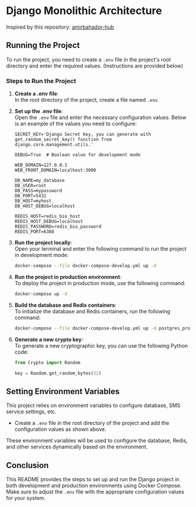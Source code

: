 
# Django Monolithic Architecture

Inspired by this repository: [amirbahador-hub](https://github.com/amirbahador-hub/django_style_guide.git)

## Running the Project

To run the project, you need to create a `.env` file in the project's root directory and enter the required values. (Instructions are provided below)

### Steps to Run the Project

1. **Create a .env file**:  
   In the root directory of the project, create a file named `.env`.

2. **Set up the .env file**:  
   Open the `.env` file and enter the necessary configuration values. Below is an example of the values you need to configure:

   ```env
   SECRET_KEY='Django Secret Key, you can generate with get_random_secret_key() function from django.core.management.utils.'

   DEBUG=True  # Boolean value for development mode

   WEB_DOMAIN=127.0.0.1
   WEB_FRONT_DOMAIN=localhost:3000

   DB_NAME=my_database
   DB_USER=root
   DB_PASS=mypassword
   DB_PORT=5432
   DB_HOST=myhost
   DB_HOST_DEBUG=localhost

   REDIS_HOST=redis_bio_host
   REDIS_HOST_DEBUG=localhost
   REDIS_PASSWORD=redis_bio_password
   REDIS_PORT=6388
   ```

3. **Run the project locally**:  
   Open your terminal and enter the following command to run the project in development mode:

   ```bash
   docker-compose --file docker-compose-develop.yml up -d
   ```

4. **Run the project in production environment**:  
   To deploy the project in production mode, use the following command:

   ```bash
   docker-compose up -d
   ```

5. **Build the database and Redis containers**:  
   To initialize the database and Redis containers, run the following command:

   ```bash
   docker-compose --file docker-compose-develop.yml up -d postgres_project redis_project
   ```

6. **Generate a new crypto key**:  
   To generate a new cryptographic key, you can use the following Python code:

   ```python
   from Crypto import Random

   key = Random.get_random_bytes(32)
   ```

## Setting Environment Variables

This project relies on environment variables to configure database, SMS service settings, etc. 

- Create a `.env` file in the root directory of the project and add the configuration values as shown above.

These environment variables will be used to configure the database, Redis, and other services dynamically based on the environment.

## Conclusion

This README provides the steps to set up and run the Django project in both development and production environments using Docker Compose. Make sure to adjust the `.env` file with the appropriate configuration values for your system.
